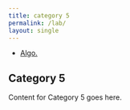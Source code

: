```yaml
---
title: category 5
permalink: /lab/
layout: single
---
```


- [  Algo. ](#category-5)


## Category 5
Content for Category 5 goes here.
